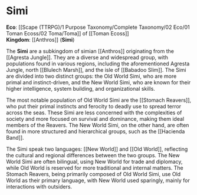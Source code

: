# Simi

<!-- **Bin**: [[Scape]]  -->
<!-- **Basin**: [[Sacrus]]  -->
**Eco**: [[Scape (TTRPG)/1 Purpose Taxonomy/Complete Taxonomy/02 Eco/01 Toman Ecoss/02 Toma/Toma]] of [[Toman Ecoss]]  
**Kingdom**: [[Anthros]] (**Simi**) 

The **Simi** are a subkingdom of simian [[Anthros]] originating from the [[Agresta Jungle]]. They are a diverse and widespread group, with populations found in various regions, including the aforementioned Agresta Jungle, north [[Blulech Marsh]], and the isle of [[Babadoo Slim]]. The Simi are divided into two distinct groups: the Old World Simi, who are more primal and instinct-driven, and the New World Simi, who are known for their higher intelligence, system building, and organizational skills.

The most notable population of Old World Simi are the [[Stomach Reavers]], who put their primal instincts and ferocity to deadly use to spread terror across the seas. These Simi are less concerned with the complexities of society and more focused on survival and dominance, making them ideal members of the Reavers. The New World Simi, on the other hand, are often found in more structured and hierarchical groups, such as the [[Hacienda Band]].

The Simi speak two languages: [[New World]] and [[Old World]], reflecting the cultural and regional differences between the two groups. The New World Simi are often bilingual, using New World for trade and diplomacy, while Old World is reserved for more traditional and internal matters. The Stomach Reavers, being primarily composed of Old World Simi, use Old World as their primary language, with New World used sparingly, mainly for interactions with outsiders.


